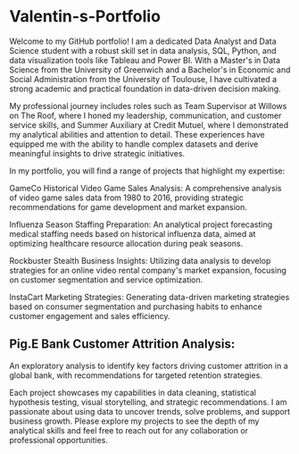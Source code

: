 # Valentin-s-Portfolio

Welcome to my GitHub portfolio! I am a dedicated Data Analyst and Data Science student with a robust skill set in data analysis, SQL, Python, and data visualization tools like Tableau and Power BI. With a Master's in Data Science from the University of Greenwich and a Bachelor's in Economic and Social Administration from the University of Toulouse, I have cultivated a strong academic and practical foundation in data-driven decision making.

My professional journey includes roles such as Team Supervisor at Willows on The Roof, where I honed my leadership, communication, and customer service skills, and Summer Auxiliary at Credit Mutuel, where I demonstrated my analytical abilities and attention to detail. These experiences have equipped me with the ability to handle complex datasets and derive meaningful insights to drive strategic initiatives.

In my portfolio, you will find a range of projects that highlight my expertise:

GameCo Historical Video Game Sales Analysis: A comprehensive analysis of video game sales data from 1980 to 2016, providing strategic recommendations for game development and market expansion.

Influenza Season Staffing Preparation: An analytical project forecasting medical staffing needs based on historical influenza data, aimed at optimizing healthcare resource allocation during peak seasons.

Rockbuster Stealth Business Insights: Utilizing data analysis to develop strategies for an online video rental company's market expansion, focusing on customer segmentation and service optimization.

InstaCart Marketing Strategies: Generating data-driven marketing strategies based on consumer segmentation and purchasing habits to enhance customer engagement and sales efficiency.

## Pig.E Bank Customer Attrition Analysis:

An exploratory analysis to identify key factors driving customer attrition in a global bank, with recommendations for targeted retention strategies.

Each project showcases my capabilities in data cleaning, statistical hypothesis testing, visual storytelling, and strategic recommendations. I am passionate about using data to uncover trends, solve problems, and support business growth. Please explore my projects to see the depth of my analytical skills and feel free to reach out for any collaboration or professional opportunities.
